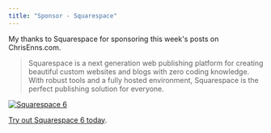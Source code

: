 ```yaml
---
title: "Sponsor - Squarespace"
---
```

<p>My thanks to Squarespace for sponsoring this week's posts on ChrisEnns.com.</p>
<blockquote><p>
  Squarespace is a next generation web publishing platform for creating beautiful custom websites and blogs with zero coding knowledge. With robust tools and a fully hosted environment, Squarespace is the perfect publishing solution for everyone.
</p></blockquote>
<p><a href="http://squarespace.7eer.net/c/24841/43192/1291" target="_blank"><img src="http://adn.impactradius.com/display-ad/1291-43192" alt="Squarespace 6"/></a><img height="1" width="1" src="http://squarespace.7eer.net/i/24841/43192/1291" /></p>
<p><a href="http://squarespace.7eer.net/c/24841/38421/1291">Try out Squarespace 6 today</a>.</p>

